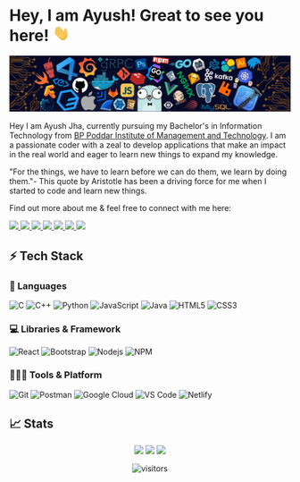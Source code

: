# Hey, I am Ayush! Great to see you here! <img src="https://github.com/ayushjha952/ayushjha952/blob/main/wave.gif" width="30px">

<img src="https://github.com/ayushjha952/ayushjha952/blob/main/header_.png">

Hey I am Ayush Jha, currently pursuing my Bachelor's in Information Technology from [BP Poddar Institute of Management and Technology](https://bppimt.ac.in/).
I am a passionate coder with a zeal to develop applications that make an impact in the real world and eager to learn new things to expand my knowledge.

"For the things, we have to learn before we can do them, we learn by doing them."- This quote by Aristotle has been a driving force for me when I started to code and learn new things.

Find out more about me & feel free to connect with me here:

<p >
	<a href="https://www.linkedin.com/in/ayush-jha-629673191/">
		<img src="https://img.shields.io/badge/LinkedIn-0077B5?style=for-the-badge&logo=linkedin&logoColor=white" />
	</a>
  <a href="https://drive.google.com/file/d/1sVSc8Qv-R5FA_X892125zUA-Ny9x6Yee/view?usp=sharing">
		<img src="https://img.shields.io/badge/Resume-%23000000.svg?style=for-the-badge&logo=firefox&logoColor=#FF7139" />
	</a>
  <a href="mailto:jhaayush952@gmail.com">
		<img src="https://img.shields.io/badge/Gmail-D14836?style=for-the-badge&logo=gmail&logoColor=white" />
	</a>
  <a href="https://codeforces.com/profile/jhaayush952">
		<img src="https://img.shields.io/badge/Codeforces-445f9d?style=for-the-badge&logo=Codeforces&logoColor=white" />
	</a>
  <a href="https://www.codechef.com/users/ayush_092001">
		<img src="https://img.shields.io/badge/CodeChef-%23964B00.svg?style=for-the-badge&logo=CodeChef&logoColor=white" />
	</a>
  <a href="https://leetcode.com/ayush_2001/">
		<img src="https://img.shields.io/badge/LeetCode-000000?style=for-the-badge&logo=LeetCode&logoColor=#d16c06" />
	</a>
  <a href="https://www.hackerrank.com/jhaayush952">
		<img src="https://img.shields.io/badge/-Hackerrank-2EC866?style=for-the-badge&logo=HackerRank&logoColor=white" />
	</a>
</p>


## ⚡ Tech Stack

### 🚀 Languages

![C](https://img.shields.io/badge/C-00599C?style=for-the-badge&logo=c&logoColor=white)
![C++](https://img.shields.io/badge/C%2B%2B-00599C?style=for-the-badge&logo=c%2B%2B&logoColor=white)
![Python](https://img.shields.io/badge/Python-FFD43B?style=for-the-badge&logo=python&logoColor=306998)
![JavaScript](https://img.shields.io/badge/JavaScript-323330?style=for-the-badge&logo=javascript&logoColor=F7DF1E)
![Java](https://img.shields.io/badge/Java-ED8B00?style=for-the-badge&logo=java&logoColor=white)
![HTML5](https://img.shields.io/badge/HTML5-E34F26?style=for-the-badge&logo=html5&logoColor=white)
![CSS3](https://img.shields.io/badge/CSS3-1572B6?style=for-the-badge&logo=css3&logoColor=white)

### 💻 Libraries & Framework

![React](https://img.shields.io/badge/React-20232A?style=for-the-badge&logo=react&logoColor=61DAFB)
![Bootstrap](https://img.shields.io/badge/Bootstrap-563D7C?style=for-the-badge&logo=bootstrap&logoColor=white)
![Nodejs](https://img.shields.io/badge/Node.js-339933?style=for-the-badge&logo=nodedotjs&logoColor=white)
![NPM](https://img.shields.io/badge/npm-CB3837?style=for-the-badge&logo=npm&logoColor=white)


### 🧑🏻‍💻 Tools & Platform

![Git](https://img.shields.io/badge/Git-F05032?style=for-the-badge&logo=git&logoColor=white)
![Postman](https://img.shields.io/badge/Postman-FF6C37?style=for-the-badge&logo=postman&logoColor=white)
![Google Cloud](https://img.shields.io/badge/Google_Cloud-4285F4?style=for-the-badge&logo=google-cloud&logoColor=white)
![VS Code](https://img.shields.io/badge/Visual_Studio_Code-0078D4?style=for-the-badge&logo=visual%20studio%20code&logoColor=white)
![Netlify](https://img.shields.io/badge/netlify-%23000000.svg?style=for-the-badge&logo=netlify&logoColor=#00C7B7)

## 📈 Stats

<p align="center">
  <img width="48%" src="https://github-readme-stats.vercel.app/api?username=ayushjha952&show_icons=true&hide_border=true&theme=radical" />
  <img width="48%" src="https://github-readme-streak-stats.herokuapp.com/?user=ayushjha952&hide_border=true&theme=radical" />
  <img width="48%" src="https://github-readme-stats.vercel.app/api/top-langs/?username=ayushjha952&layout=compact&hide_border=true&theme=radical" />
</p>


<p align="center"><img src="https://visitor-badge.glitch.me/badge?page_id=ayushjha952.ayushjha952" alt="visitors"></p>

<!---
ayushjha952/ayushjha952 is a ✨ special ✨ repository because its `README.md` (this file) appears on your GitHub profile.
You can click the Preview link to take a look at your changes.
--->
